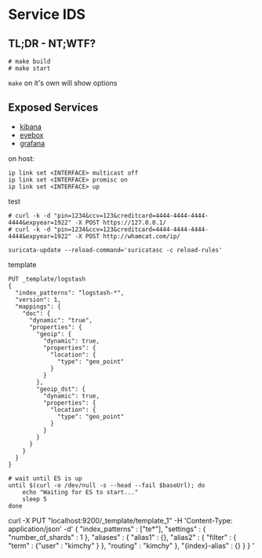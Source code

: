 # Service IDS


## TL;DR - NT;WTF?

```
# make build
# make start
```

`make` on it's own will show options


## Exposed Services

* [kibana](http://localhost:5601/)
* [evebox](http://localhost:5636/)
* [grafana](http://localhost:3000/)

on host:

```
ip link set <INTERFACE> multicast off
ip link set <INTERFACE> promisc on
ip link set <INTERFACE> up
```

test
```
# curl -k -d "pin=1234&ccv=123&creditcard=4444-4444-4444-4444&expyear=1922" -X POST https://127.0.0.1/
# curl -k -d "pin=1234&ccv=123&creditcard=4444-4444-4444-4444&expyear=1922" -X POST http://whamcat.com/ip/
```

```
suricata-update --reload-command='suricatasc -c reload-rules'
```

template
```
PUT _template/logstash
{
  "index_patterns": "logstash-*",
  "version": 1,
  "mappings": {
    "doc": {
      "dynamic": "true",
      "properties": {
        "geoip": {
          "dynamic": true,
          "properties": {
            "location": {
              "type": "geo_point"
            }
          }
        },
        "geoip_dst": {
          "dynamic": true,
          "properties": {
            "location": {
              "type": "geo_point"
            }
          }
        }
      }
    }
  }
}
```

```
# wait until ES is up
until $(curl -o /dev/null -s --head --fail $baseUrl); do
    echo "Waiting for ES to start..."
    sleep 5
done
```

curl -X PUT "localhost:9200/_template/template_1" -H 'Content-Type: application/json' -d'
{
    "index_patterns" : ["te*"],
    "settings" : {
        "number_of_shards" : 1
    },
    "aliases" : {
        "alias1" : {},
        "alias2" : {
            "filter" : {
                "term" : {"user" : "kimchy" }
            },
            "routing" : "kimchy"
        },
        "{index}-alias" : {}
    }
}
'
